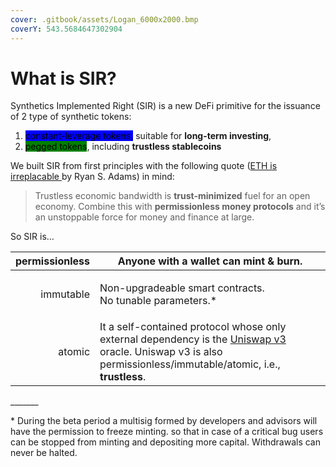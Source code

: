 ```yaml
---
cover: .gitbook/assets/Logan_6000x2000.bmp
coverY: 543.5684647302904
---
```


# What is SIR?

Synthetics Implemented Right (SIR) is a new DeFi primitive for the issuance of 2 type of synthetic tokens:

1. <mark style="background-color:blue;">constant-leverage tokens,</mark> suitable for **long-term investing**,&#x20;
2. <mark style="background-color:green;">pegged tokens</mark>, including **trustless stablecoins**

We built SIR from first principles with the following quote ([ETH is irreplacable ](https://newsletter.banklesshq.com/p/eth-is-irreplaceable#%C2%A7eyes-on-the-prize)by Ryan S. Adams) in mind:

> Trustless economic bandwidth is **trust-minimized** fuel for an open economy. Combine this with **permissionless money protocols** and it’s an unstoppable force for money and finance at large.

So SIR is...

| permissionless | Anyone with a wallet can mint & burn.                                                                                                                                                  |
| -------------: | -------------------------------------------------------------------------------------------------------------------------------------------------------------------------------------- |
|      immutable | <p>Non-upgradeable smart contracts.<br>No tunable parameters.*</p>                                                                                                                     |
|         atomic | It a self-contained protocol whose only external dependency is the [Uniswap v3](https://uniswap.org/) oracle. Uniswap v3 is also permissionless/immutable/atomic, i.e., **trustless**. |

\_\_\_\_\_\_\_

\* During the beta period a multisig formed by developers and advisors will have the permission to freeze minting. so that in case of a critical bug users can be stopped from minting and depositing more capital. Withdrawals can never be halted.
